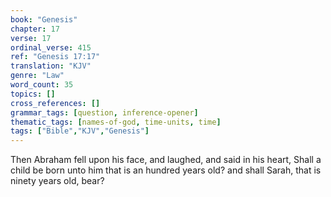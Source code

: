 ```yaml
---
book: "Genesis"
chapter: 17
verse: 17
ordinal_verse: 415
ref: "Genesis 17:17"
translation: "KJV"
genre: "Law"
word_count: 35
topics: []
cross_references: []
grammar_tags: [question, inference-opener]
thematic_tags: [names-of-god, time-units, time]
tags: ["Bible","KJV","Genesis"]
---
```

Then Abraham fell upon his face, and laughed, and said in his heart, Shall a child be born unto him that is an hundred years old? and shall Sarah, that is ninety years old, bear?

